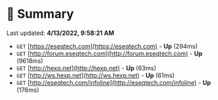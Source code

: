 # 📖 Summary
Last updated: **4/13/2022, 9:58:21 AM**

- `GET` [https://eseqtech.com](https://eseqtech.com) - **Up** (294ms)
- `GET` [http://forum.eseqtech.com](http://forum.eseqtech.com) - **Up** (9618ms)
- `GET` [http://hexp.net](http://hexp.net) - **Up** (63ms)
- `GET` [http://ws.hexp.net](http://ws.hexp.net) - **Up** (61ms)
- `GET` [http://eseqtech.com/infoline](http://eseqtech.com/infoline) - **Up** (176ms)
